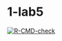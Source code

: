 # 1-lab5
<!-- badges: start -->
  [![R-CMD-check](https://github.com/hanxi898/1-lab5/actions/workflows/R-CMD-check.yaml/badge.svg)](https://github.com/hanxi898/1-lab5/actions/workflows/R-CMD-check.yaml)
  <!-- badges: end -->